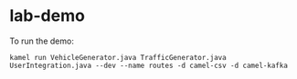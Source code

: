 # lab-demo

To run the demo:

```
kamel run VehicleGenerator.java TrafficGenerator.java UserIntegration.java --dev --name routes -d camel-csv -d camel-kafka
```

